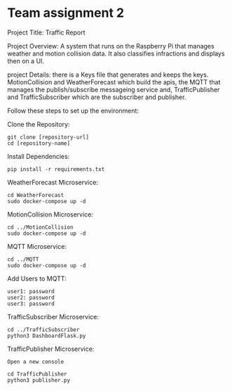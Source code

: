 # Team assignment 2

Project Title: Traffic Report

Project Overview: A system that runs on the Raspberry Pi that manages weather and motion collision data. It also classifies infractions and displays then on a UI. 

project Details: there is a Keys file that generates and keeps the keys. MotionCollision and WeatherForecast which build the apis, the MQTT that manages the publish/subscribe messageing service and, TrafficPublisher and TrafficSubscriber which are the subscriber and publisher.

Follow these steps to set up the environment:

Clone the Repository:

    git clone [repository-url]
    cd [repository-name]

Install Dependencies:

    pip install -r requirements.txt

WeatherForecast Microservice:

    cd WeatherForecast
    sudo docker-compose up -d

MotionCollision Microservice:

    cd ../MotionCollision
    sudo docker-compose up -d

MQTT Microservice:

    cd ../MQTT
    sudo docker-compose up -d

Add Users to MQTT:

    user1: password
    user2: password
    user3: password

TrafficSubscriber Microservice:

    cd ../TrafficSubscriber
    python3 DashboardFlask.py

TrafficPublisher Microservice:

    Open a new console

    cd TrafficPublisher
    python3 publisher.py

